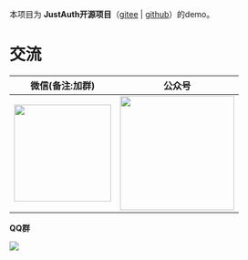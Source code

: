 本项目为 **JustAuth开源项目**（[gitee](https://gitee.com/yadong.zhang/JustAuth) | [github](https://github.com/zhangyd-c/JustAuth)）的demo。


# 交流

|  微信(备注:加群)  |  公众号  |
| :------------: | :------------: |
| <img src="https://gitee.com/yadong.zhang/static/raw/master/wx/wx.png" width="170"/> | <img src="https://gitee.com/yadong.zhang/static/raw/master/wx/wechat_account.jpg" width="200" /> |

 **QQ群** 

[![](https://images.gitee.com/uploads/images/2019/0129/191256_a40bceba_784199.png)](https://shang.qq.com/wpa/qunwpa?idkey=3571c554a143eff1e15807de033a240196c6b493b25b903d1d37571cfb6040aa)

